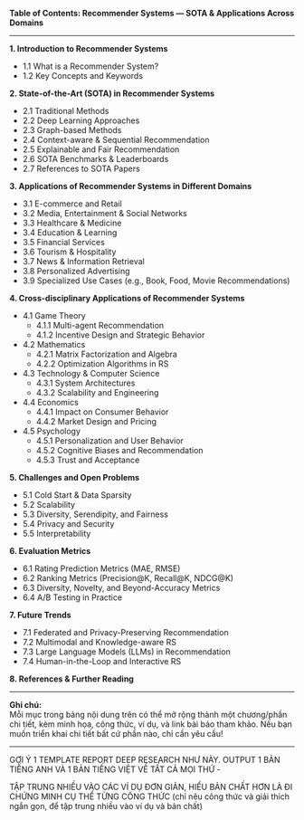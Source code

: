 **Table of Contents: Recommender Systems — SOTA & Applications Across Domains**

---

**1. Introduction to Recommender Systems**  
   - 1.1 What is a Recommender System?  
   - 1.2 Key Concepts and Keywords

**2. State-of-the-Art (SOTA) in Recommender Systems**  
   - 2.1 Traditional Methods  
   - 2.2 Deep Learning Approaches  
   - 2.3 Graph-based Methods  
   - 2.4 Context-aware & Sequential Recommendation  
   - 2.5 Explainable and Fair Recommendation  
   - 2.6 SOTA Benchmarks & Leaderboards  
   - 2.7 References to SOTA Papers

**3. Applications of Recommender Systems in Different Domains**  
   - 3.1 E-commerce and Retail  
   - 3.2 Media, Entertainment & Social Networks  
   - 3.3 Healthcare & Medicine  
   - 3.4 Education & Learning  
   - 3.5 Financial Services  
   - 3.6 Tourism & Hospitality  
   - 3.7 News & Information Retrieval  
   - 3.8 Personalized Advertising  
   - 3.9 Specialized Use Cases (e.g., Book, Food, Movie Recommendations)

**4. Cross-disciplinary Applications of Recommender Systems**  
   - 4.1 Game Theory  
       - 4.1.1 Multi-agent Recommendation  
       - 4.1.2 Incentive Design and Strategic Behavior  
   - 4.2 Mathematics  
       - 4.2.1 Matrix Factorization and Algebra  
       - 4.2.2 Optimization Algorithms in RS  
   - 4.3 Technology & Computer Science  
       - 4.3.1 System Architectures  
       - 4.3.2 Scalability and Engineering  
   - 4.4 Economics  
       - 4.4.1 Impact on Consumer Behavior  
       - 4.4.2 Market Design and Pricing  
   - 4.5 Psychology  
       - 4.5.1 Personalization and User Behavior  
       - 4.5.2 Cognitive Biases and Recommendation  
       - 4.5.3 Trust and Acceptance

**5. Challenges and Open Problems**  
   - 5.1 Cold Start & Data Sparsity  
   - 5.2 Scalability  
   - 5.3 Diversity, Serendipity, and Fairness  
   - 5.4 Privacy and Security  
   - 5.5 Interpretability

**6. Evaluation Metrics**  
   - 6.1 Rating Prediction Metrics (MAE, RMSE)  
   - 6.2 Ranking Metrics (Precision@K, Recall@K, NDCG@K)  
   - 6.3 Diversity, Novelty, and Beyond-Accuracy Metrics  
   - 6.4 A/B Testing in Practice

**7. Future Trends**  
   - 7.1 Federated and Privacy-Preserving Recommendation  
   - 7.2 Multimodal and Knowledge-aware RS  
   - 7.3 Large Language Models (LLMs) in Recommendation  
   - 7.4 Human-in-the-Loop and Interactive RS

**8. References & Further Reading**

---

**Ghi chú:**  
Mỗi mục trong bảng nội dung trên có thể mở rộng thành một chương/phần chi tiết, kèm minh họa, công thức, ví dụ, và link bài báo tham khảo. Nếu bạn muốn triển khai chi tiết bất cứ phần nào, chỉ cần yêu cầu!

---

GỢI Ý 1 TEMPLATE REPORT DEEP RESEARCH NHƯ NÀY. 
OUTPUT 1 BẢN TIẾNG ANH VÀ 1 BẢN TIẾNG VIỆT VỀ TẤT CẢ MỌI THỨ - 

TẬP TRUNG NHIỀU VÀO CÁC VÍ DỤ ĐƠN GIẢN, HIỂU BẢN CHẤT HƠN LÀ ĐI CHỨNG MINH CỤ THỂ TỪNG CÔNG THỨC (chỉ nêu công thức và giải thích ngắn gọn, để tập trung nhiều vào ví dụ và bản chất)